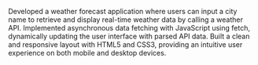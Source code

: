 Developed a weather forecast application where users can input a city name to retrieve and display real-time weather data by calling a weather API.
Implemented asynchronous data fetching with JavaScript using fetch, dynamically updating the user interface with parsed API data.
Built a clean and responsive layout with HTML5 and CSS3, providing an intuitive user experience on both mobile and desktop devices.
